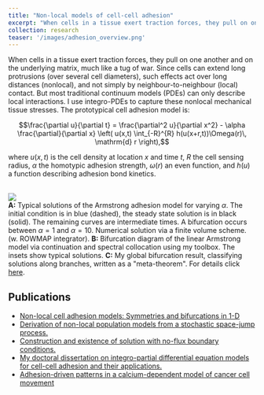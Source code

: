 ```yaml
---
title: "Non-local models of cell-cell adhesion"
excerpt: "When cells in a tissue exert traction forces, they pull on one another and on the underlying matrix, much like a tug of war. I describe this process using non-local PDEs.  <br/><img src='/images/adhesion_overview.png'><br>"
collection: research
teaser: '/images/adhesion_overview.png'
---
```


When cells in a tissue exert traction forces, they pull on one another and on
the underlying matrix, much like a tug of war.  Since cells can extend long
protrusions (over several cell diameters), such effects act over long distances
(nonlocal), and not simply by neighbour-to-neighbour (local) contact. But most
traditional continuum models (PDEs) can only describe local interactions. I use
integro-PDEs to capture these nonlocal mechanical tissue stresses.
The prototypical cell adhesion model is:

$$\frac{\partial u}{\partial t} = \frac{\partial^2 u}{\partial x^2} - \alpha \frac{\partial}{\partial x} \left( u(x,t) \int_{-R}^{R} h(u(x+r,t))\Omega(r)\, \mathrm{d} r \right),$$

where $u(x,t)$ is the cell density at location $x$ and time $t$, $R$ the
cell sensing radius, $\alpha$ the homotypic adhesion strength, $\omega(r)$ an
even function, and $h(u)$ a function describing adhesion bond kinetics.

<br/><img src='/images/adhesion_overview.png'><br/>
**A:** Typical solutions of the Armstrong adhesion model for varying $\alpha$.  The initial condition is in blue (dashed), the steady state solution is in black (solid). The remaining curves are intermediate times.  A bifurcation occurs between $\alpha = 1$ and $\alpha=10$.  Numerical solution via a finite volume scheme. (w. ROWMAP integrator).
**B:** Bifurcation diagram of the linear Armstrong model via continuation and spectral collocation using my toolbox. The insets show typical solutions.
**C:** My global bifurcation result, classifying solutions along branches, written as a "meta-theorem".
For details click [here](/publication/2020-01-01-adhesion).

## Publications

- [Non-local cell adhesion models: Symmetries and bifurcations in 1-D](/publication/2020-01-01-adhesion)
- [Derivation of non-local population models from a stochastic space-jump process.](/publication/2017-06-10-adhesionRandomWalk)
- [Construction and existence of solution with no-flux boundary conditions.](/publication/2019-03-15-nonlocal-bc-existence)
- [My doctoral dissertation on integro-partial differential equation models for cell-cell adhesion and their applications.](/publication/2017-12-14-thesis)
- [Adhesion-driven patterns in a calcium-dependent model of cancer cell movement](/publication/2020-03-01-calcium)

